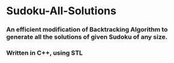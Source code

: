 # Sudoku-All-Solutions
### An efficient modification of Backtracking Algorithm to generate all the solutions of given Sudoku of any size.
### Written in C++, using STL
